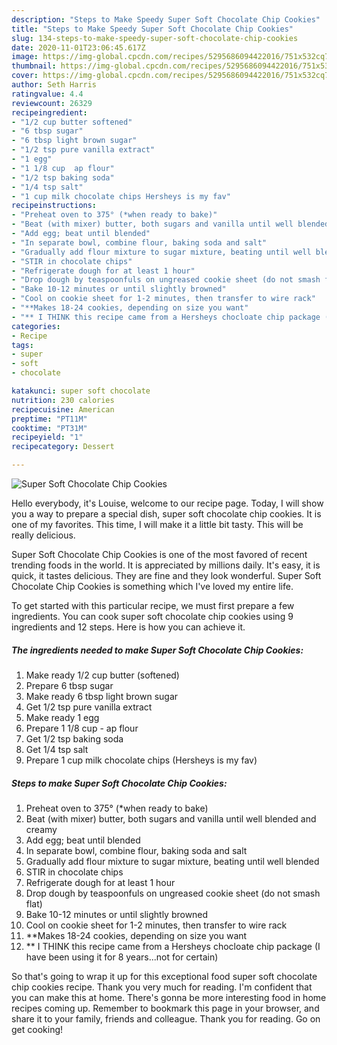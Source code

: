 ```yaml
---
description: "Steps to Make Speedy Super Soft Chocolate Chip Cookies"
title: "Steps to Make Speedy Super Soft Chocolate Chip Cookies"
slug: 134-steps-to-make-speedy-super-soft-chocolate-chip-cookies
date: 2020-11-01T23:06:45.617Z
image: https://img-global.cpcdn.com/recipes/5295686094422016/751x532cq70/super-soft-chocolate-chip-cookies-recipe-main-photo.jpg
thumbnail: https://img-global.cpcdn.com/recipes/5295686094422016/751x532cq70/super-soft-chocolate-chip-cookies-recipe-main-photo.jpg
cover: https://img-global.cpcdn.com/recipes/5295686094422016/751x532cq70/super-soft-chocolate-chip-cookies-recipe-main-photo.jpg
author: Seth Harris
ratingvalue: 4.4
reviewcount: 26329
recipeingredient:
- "1/2 cup butter softened"
- "6 tbsp sugar"
- "6 tbsp light brown sugar"
- "1/2 tsp pure vanilla extract"
- "1 egg"
- "1 1/8 cup  ap flour"
- "1/2 tsp baking soda"
- "1/4 tsp salt"
- "1 cup milk chocolate chips Hersheys is my fav"
recipeinstructions:
- "Preheat oven to 375° (*when ready to bake)"
- "Beat (with mixer) butter, both sugars and vanilla until well blended and creamy"
- "Add egg; beat until blended"
- "In separate bowl, combine flour, baking soda and salt"
- "Gradually add flour mixture to sugar mixture, beating until well blended"
- "STIR in chocolate chips"
- "Refrigerate dough for at least 1 hour"
- "Drop dough by teaspoonfuls on ungreased cookie sheet (do not smash flat)"
- "Bake 10-12 minutes or until slightly browned"
- "Cool on cookie sheet for 1-2 minutes, then transfer to wire rack"
- "**Makes 18-24 cookies, depending on size you want"
- "** I THINK this recipe came from a Hersheys chocloate chip package (I have been using it for 8 years...not for certain)"
categories:
- Recipe
tags:
- super
- soft
- chocolate

katakunci: super soft chocolate 
nutrition: 230 calories
recipecuisine: American
preptime: "PT11M"
cooktime: "PT31M"
recipeyield: "1"
recipecategory: Dessert

---
```



![Super Soft Chocolate Chip Cookies](https://img-global.cpcdn.com/recipes/5295686094422016/751x532cq70/super-soft-chocolate-chip-cookies-recipe-main-photo.jpg)

Hello everybody, it's Louise, welcome to our recipe page. Today, I will show you a way to prepare a special dish, super soft chocolate chip cookies. It is one of my favorites. This time, I will make it a little bit tasty. This will be really delicious.



Super Soft Chocolate Chip Cookies is one of the most favored of recent trending foods in the world. It is appreciated by millions daily. It's easy, it is quick, it tastes delicious. They are fine and they look wonderful. Super Soft Chocolate Chip Cookies is something which I've loved my entire life.


To get started with this particular recipe, we must first prepare a few ingredients. You can cook super soft chocolate chip cookies using 9 ingredients and 12 steps. Here is how you can achieve it.

<!--inarticleads1-->

##### The ingredients needed to make Super Soft Chocolate Chip Cookies:

1. Make ready 1/2 cup butter (softened)
1. Prepare 6 tbsp sugar
1. Make ready 6 tbsp light brown sugar
1. Get 1/2 tsp pure vanilla extract
1. Make ready 1 egg
1. Prepare 1 1/8 cup - ap flour
1. Get 1/2 tsp baking soda
1. Get 1/4 tsp salt
1. Prepare 1 cup milk chocolate chips (Hersheys is my fav)




<!--inarticleads2-->

##### Steps to make Super Soft Chocolate Chip Cookies:

1. Preheat oven to 375° (*when ready to bake)
1. Beat (with mixer) butter, both sugars and vanilla until well blended and creamy
1. Add egg; beat until blended
1. In separate bowl, combine flour, baking soda and salt
1. Gradually add flour mixture to sugar mixture, beating until well blended
1. STIR in chocolate chips
1. Refrigerate dough for at least 1 hour
1. Drop dough by teaspoonfuls on ungreased cookie sheet (do not smash flat)
1. Bake 10-12 minutes or until slightly browned
1. Cool on cookie sheet for 1-2 minutes, then transfer to wire rack
1. **Makes 18-24 cookies, depending on size you want
1. ** I THINK this recipe came from a Hersheys chocloate chip package (I have been using it for 8 years...not for certain)




So that's going to wrap it up for this exceptional food super soft chocolate chip cookies recipe. Thank you very much for reading. I'm confident that you can make this at home. There's gonna be more interesting food in home recipes coming up. Remember to bookmark this page in your browser, and share it to your family, friends and colleague. Thank you for reading. Go on get cooking!
